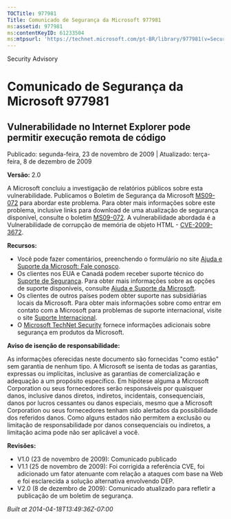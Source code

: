 ```yaml
---
TOCTitle: 977981
Title: Comunicado de Segurança da Microsoft 977981
ms:assetid: 977981
ms:contentKeyID: 61233504
ms:mtpsurl: 'https://technet.microsoft.com/pt-BR/library/977981(v=Security.10)'
---
```


Security Advisory

Comunicado de Segurança da Microsoft 977981
===========================================

Vulnerabilidade no Internet Explorer pode permitir execução remota de código
----------------------------------------------------------------------------

Publicado: segunda-feira, 23 de novembro de 2009 | Atualizado: terça-feira, 8 de dezembro de 2009

**Versão:** 2.0

A Microsoft concluiu a investigação de relatórios públicos sobre esta vulnerabilidade. Publicamos o Boletim de Segurança da Microsoft [MS09-072](http://go.microsoft.com/fwlink/?linkid=169404) para abordar este problema. Para obter mais informações sobre este problema, inclusive links para download de uma atualização de segurança disponível, consulte o boletim [MS09-072](http://go.microsoft.com/fwlink/?linkid=169404). A vulnerabilidade abordada é a Vulnerabilidade de corrupção de memória de objeto HTML - [CVE-2009-3672](http://www.cve.mitre.org/cgi-bin/cvename.cgi?name=cve-2009-3672).

**Recursos:**

-   Você pode fazer comentários, preenchendo o formulário no site [Ajuda e Suporte da Microsoft: Fale conosco](https://support.microsoft.com/common/survey.aspx?scid=sw;en;1257&amp;showpage=1&amp;ws=technet&amp;sd=tech).
-   Os clientes nos EUA e Canadá podem receber suporte técnico do [Suporte de Segurança](http://go.microsoft.com/fwlink/?linkid=21131). Para obter mais informações sobre as opções de suporte disponíveis, consulte [Ajuda e Suporte da Microsoft](http://support.microsoft.com/).
-   Os clientes de outros países podem obter suporte nas subsidiárias locais da Microsoft. Para obter mais informações sobre como entrar em contato com a Microsoft para problemas de suporte internacional, visite o site [Suporte Internacional](http://go.microsoft.com/fwlink/?linkid=21155).
-   O [Microsoft TechNet Security](http://go.microsoft.com/fwlink/?linkid=21132) fornece informações adicionais sobre segurança em produtos da Microsoft.

**Aviso de isenção de responsabilidade:**

As informações oferecidas neste documento são fornecidas "como estão" sem garantia de nenhum tipo. A Microsoft se isenta de todas as garantias, expressas ou implícitas, inclusive as garantias de comercialização e adequação a um propósito específico. Em hipótese alguma a Microsoft Corporation ou seus fornecedores serão responsáveis por quaisquer danos, inclusive danos diretos, indiretos, incidentais, consequenciais, danos por lucros cessantes ou danos especiais, mesmo que a Microsoft Corporation ou seus fornecedores tenham sido alertados da possibilidade dos referidos danos. Como alguns estados não permitem a exclusão ou limitação de responsabilidade por danos consequenciais ou indiretos, a limitação acima pode não ser aplicável a você.

**Revisões:**

-   V1.0 (23 de novembro de 2009): Comunicado publicado
-   V1.1 (25 de novembro de 2009): Foi corrigida a referência CVE, foi adicionado um fator atenuante com relação a ataques com base na Web e foi esclarecida a solução alternativa envolvendo DEP.
-   V2.0 (8 de dezembro de 2009): Comunicado atualizado para refletir a publicação de um boletim de segurança.

*Built at 2014-04-18T13:49:36Z-07:00*
